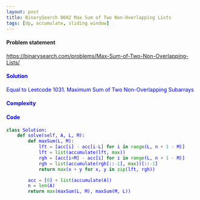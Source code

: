 ```yaml
---
layout: post
title: BinarySearch 0602 Max Sum of Two Non-Overlapping Lists
tags: [dp, accumulate, sliding window]
---
```


#### Problem statement

<a href="https://binarysearch.com/problems/Max-Sum-of-Two-Non-Overlapping-Lists/"> <font color = blue>https://binarysearch.com/problems/Max-Sum-of-Two-Non-Overlapping-Lists/

#### Solution
Equal to Leetcode 1031. Maximum Sum of Two Non-Overlapping Subarrays

#### Complexity

#### Code
```python
class Solution:
    def solve(self, A, L, M):
        def maxSum(L, M):
            lft = [acc[i] - acc[i-L] for i in range(L, n + 1 - M)]
            lft = list(accumulate(lft, max))
            rgh = [acc[i+M] - acc[i] for i in range(L, n + 1 - M)]
            rgh = list(accumulate(rgh[::-1], max))[::-1]
            return max(x + y for x, y in zip(lft, rgh))

        acc = [0] + list(accumulate(A))
        n = len(A)
        return max(maxSum(L, M), maxSum(M, L))
```
